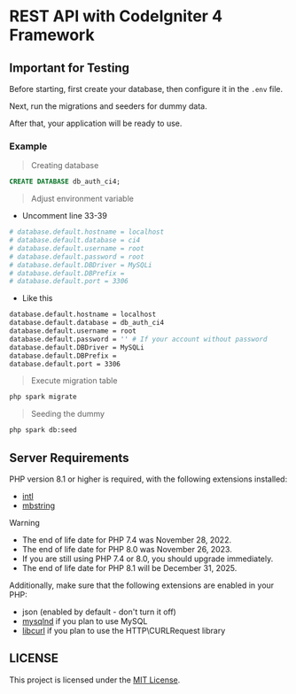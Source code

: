 # REST API with CodeIgniter 4 Framework

## Important for Testing

Before starting, first create your database, then configure it in the `.env` file.

Next, run the migrations and seeders for dummy data.

After that, your application will be ready to use.

### Example

> Creating database

```sql
CREATE DATABASE db_auth_ci4;
```

> Adjust environment variable

* Uncomment line 33-39

```sh
# database.default.hostname = localhost
# database.default.database = ci4
# database.default.username = root
# database.default.password = root
# database.default.DBDriver = MySQLi
# database.default.DBPrefix =
# database.default.port = 3306
```

* Like this

```sh
database.default.hostname = localhost
database.default.database = db_auth_ci4
database.default.username = root
database.default.password = '' # If your account without password
database.default.DBDriver = MySQLi
database.default.DBPrefix =
database.default.port = 3306
```

> Execute migration table

```sh
php spark migrate
```

> Seeding the dummy

```sh
php spark db:seed
```

## Server Requirements

PHP version 8.1 or higher is required, with the following extensions installed:

- [intl](http://php.net/manual/en/intl.requirements.php)
- [mbstring](http://php.net/manual/en/mbstring.installation.php)

> [!WARNING]
> - The end of life date for PHP 7.4 was November 28, 2022.
> - The end of life date for PHP 8.0 was November 26, 2023.
> - If you are still using PHP 7.4 or 8.0, you should upgrade immediately.
> - The end of life date for PHP 8.1 will be December 31, 2025.

Additionally, make sure that the following extensions are enabled in your PHP:

- json (enabled by default - don't turn it off)
- [mysqlnd](http://php.net/manual/en/mysqlnd.install.php) if you plan to use MySQL
- [libcurl](http://php.net/manual/en/curl.requirements.php) if you plan to use the HTTP\CURLRequest library

## LICENSE
This project is licensed under the [MIT License](LICENSE).
